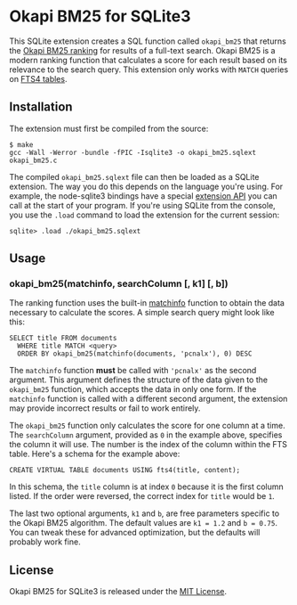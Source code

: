 # Okapi BM25 for SQLite3

This SQLite extension creates a SQL function called `okapi_bm25` that returns the [Okapi BM25 ranking][o] for results of a full-text search. Okapi BM25 is a modern ranking function that calculates a score for each result based on its relevance to the search query. This extension only works with `MATCH` queries on [FTS4 tables][f].

[o]: https://en.wikipedia.org/wiki/Okapi_BM25
[f]: https://www.sqlite.org/fts3.html

## Installation

The extension must first be compiled from the source:

    $ make
    gcc -Wall -Werror -bundle -fPIC -Isqlite3 -o okapi_bm25.sqlext okapi_bm25.c

The compiled `okapi_bm25.sqlext` file can then be loaded as a SQLite extension. The way you do this depends on the language you're using. For example, the node-sqlite3 bindings have a special [extension API][l] you can call at the start of your program. If you're using SQLite from the console, you use the `.load` command to load the extension for the current session:

    sqlite> .load ./okapi_bm25.sqlext

[l]: https://github.com/mapbox/node-sqlite3/wiki/Extensions

## Usage

### okapi\_bm25(matchinfo, searchColumn \[, k1] \[, b])

The ranking function uses the built-in [matchinfo][m] function to obtain the data necessary to calculate the scores. A simple search query might look like this:

    SELECT title FROM documents
      WHERE title MATCH <query>
      ORDER BY okapi_bm25(matchinfo(documents, 'pcnalx'), 0) DESC

The `matchinfo` function **must** be called with `'pcnalx'` as the second argument. This argument defines the structure of the data given to the `okapi_bm25` function, which accepts the data in only one form. If the `matchinfo` function is called with a different second argument, the extension may provide incorrect results or fail to work entirely.

The `okapi_bm25` function only calculates the score for one column at a time. The `searchColumn` argument, provided as `0` in the example above, specifies the column it will use. The number is the index of the column within the FTS table. Here's a schema for the example above:

    CREATE VIRTUAL TABLE documents USING fts4(title, content);

In this schema, the `title` column is at index `0` because it is the first column listed. If the order were reversed, the correct index for `title` would be `1`.

The last two optional arguments, `k1` and `b`, are free parameters specific to the Okapi BM25 algorithm. The default values are `k1 = 1.2` and `b = 0.75`. You can tweak these for advanced optimization, but the defaults will probably work fine.

[m]: https://www.sqlite.org/fts3.html#matchinfo

## License

Okapi BM25 for SQLite3 is released under the [MIT License][i].

[i]: http://opensource.org/licenses/MIT
